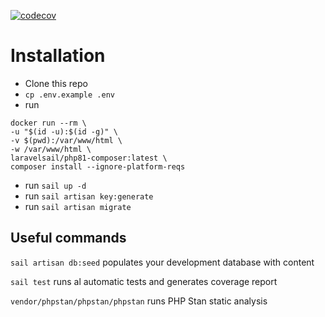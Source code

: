 [![codecov](https://codecov.io/gh/mrefferdk/recipes/branch/main/graphs/badge.svg?token=IZUPCKXS1X)](https://github.com/mrefferdk/recipes)

# Installation

- Clone this repo
- ``cp .env.example .env``
- run
```
docker run --rm \
-u "$(id -u):$(id -g)" \
-v $(pwd):/var/www/html \
-w /var/www/html \
laravelsail/php81-composer:latest \
composer install --ignore-platform-reqs
```
- run ``sail up -d``
- run ``sail artisan key:generate``
- run ``sail artisan migrate``

## Useful commands
`sail artisan db:seed` populates your development database with content

`sail test` runs al automatic tests and generates coverage report

`vendor/phpstan/phpstan/phpstan` runs PHP Stan static analysis
